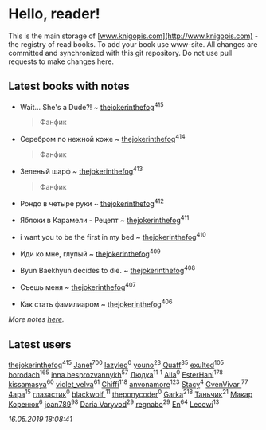 # Hello, reader!
This is the main storage of [www.knigopis.com](http://www.knigopis.com) - the registry of read books.
To add your book use www-site. All changes are committed and synchronized with this git repository.
Do not use pull requests to make changes here.


## Latest books with notes
* Wait... She's a Dude?! ~ [thejokerinthefog](users/317/317244423-vkontakte)<sup>415</sup>
    > Фанфик

* Серебром по нежной коже ~ [thejokerinthefog](users/317/317244423-vkontakte)<sup>414</sup>
    > Фанфик

* Зеленый шарф ~ [thejokerinthefog](users/317/317244423-vkontakte)<sup>413</sup>
    > Фанфик

* Рондо в четыре руки ~ [thejokerinthefog](users/317/317244423-vkontakte)<sup>412</sup>

* Яблоки в Карамели - Рецепт ~ [thejokerinthefog](users/317/317244423-vkontakte)<sup>411</sup>

* i want you to be the first in my bed ~ [thejokerinthefog](users/317/317244423-vkontakte)<sup>410</sup>

* Иди ко мне, глупый ~ [thejokerinthefog](users/317/317244423-vkontakte)<sup>409</sup>

* Byun Baekhyun decides to die. ~ [thejokerinthefog](users/317/317244423-vkontakte)<sup>408</sup>

* Съешь меня ~ [thejokerinthefog](users/317/317244423-vkontakte)<sup>407</sup>

* Как стать фамилиаром ~ [thejokerinthefog](users/317/317244423-vkontakte)<sup>406</sup>


_More notes [here](latest_books_with_notes.md)._


## Latest users
[thejokerinthefog](users/317/317244423-vkontakte)<sup>415</sup> 
[Janet](users/108/108113656204404967440-google)<sup>700</sup> 
[lazyleo](users/116/116845519572391639637-google)<sup>0</sup> 
[youno](users/302/302928912-vkontakte)<sup>23</sup> 
[Quaff](users/122/12267158-vkontakte)<sup>35</sup> 
[exulted](users/100/100599204551896265722-google)<sup>105</sup> 
[borodach](users/157/15706320-vkontakte)<sup>165</sup> 
[inna.besprozvannykh](users/733/73323849-yandex)<sup>57</sup> 
[Людка](users/111/111038749-vkontakte)<sup>11</sup> 
[](users/114/114792281744850455512-google)<sup>1</sup> 
[Alla](users/103/103352250712959229257-google)<sup>0</sup> 
[EsterHani](users/305/30558181-vkontakte)<sup>178</sup> 
[kissamasya](users/684/68439978-vkontakte)<sup>60</sup> 
[violet_velva](users/116/116961712580551399099-google)<sup>61</sup> 
[Chiffi](users/105/105831994080785626680-google)<sup>118</sup> 
[anvonamore](users/595/5957175-vkontakte)<sup>123</sup> 
[Stacy](users/309/30902475-vkontakte)<sup>4</sup> 
[GvenVivar ](users/158/158266434925901-facebook)<sup>77</sup> 
[4apa](users/117/117392596378069249667-google)<sup>15</sup> 
[глазастик](users/115/115257673890455357280-google)<sup>0</sup> 
[blackwolf ](users/236/236639644-vkontakte)<sup>11</sup> 
[theponycoder](users/195/195144442-vkontakte)<sup>0</sup> 
[Garka](users/115/115753719718250012620-google)<sup>218</sup> 
[Таньчик](users/209/2096581563762610-facebook)<sup>21</sup> 
[Макар Коренюк](users/126/126368737-vkontakte)<sup>6</sup> 
[joan789](users/240/2401650-vkontakte)<sup>98</sup> 
[Daria Varyvod](users/829/829893410524253-facebook)<sup>29</sup> 
[regnabo](users/870/870059322-yandex)<sup>29</sup> 
[En](users/333/333646551-vkontakte)<sup>64</sup> 
[Lecowi](users/521/521873425-vkontakte)<sup>13</sup> 


_16.05.2019 18:08:41_
